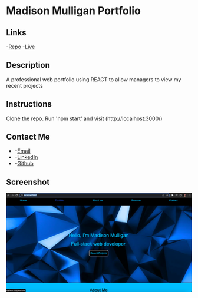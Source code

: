 # Madison Mulligan Portfolio
 
 ## Links
 -[Repo](https://github.com/maddyrae9/react-portfolio)
 -[Live](https://maddyrae9.github.io/react-portfolio/)

 ## Description
 A professional web portfolio using REACT to allow managers to view my recent projects 

 ## Instructions
 Clone the repo. Run 'npm start' and visit (http://localhost:3000/)

 ## Contact Me
 * -[Email](madisonmulligan97@gmail.com)
 * -[LinkedIn](https://www.linkedin.com/in/madison-mulligan-a7b1651b5/)
 * -[Github](https://github.com/maddyrae9)

 ## Screenshot
![Screenshot](./src/assets/images/portfolio.png)